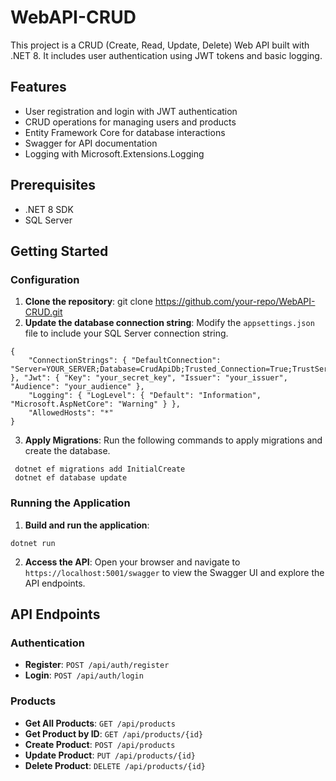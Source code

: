 # WebAPI-CRUD

This project is a CRUD (Create, Read, Update, Delete) Web API built with .NET 8. It includes user authentication using JWT tokens and basic logging.

## Features

- User registration and login with JWT authentication
- CRUD operations for managing users and products
- Entity Framework Core for database interactions
- Swagger for API documentation
- Logging with Microsoft.Extensions.Logging

## Prerequisites

- .NET 8 SDK
- SQL Server

## Getting Started

### Configuration

1. **Clone the repository**: git clone https://github.com/your-repo/WebAPI-CRUD.git 
2. **Update the database connection string**:
   Modify the `appsettings.json` file to include your SQL Server connection string.
```
{ 
	"ConnectionStrings": { "DefaultConnection": "Server=YOUR_SERVER;Database=CrudApiDb;Trusted_Connection=True;TrustServerCertificate=True" }, "Jwt": { "Key": "your_secret_key", "Issuer": "your_issuer", "Audience": "your_audience" },
	"Logging": { "LogLevel": { "Default": "Information", "Microsoft.AspNetCore": "Warning" } },
	"AllowedHosts": "*" 
}
```
 
3. **Apply Migrations**:
   Run the following commands to apply migrations and create the database.
 ```
  dotnet ef migrations add InitialCreate 
  dotnet ef database update
 ```

### Running the Application

1. **Build and run the application**:
```
dotnet run
```
2. **Access the API**:
   Open your browser and navigate to `https://localhost:5001/swagger` to view the Swagger UI and explore the API endpoints.

## API Endpoints

### Authentication

- **Register**: `POST /api/auth/register`
- **Login**: `POST /api/auth/login`

### Products

- **Get All Products**: `GET /api/products`
- **Get Product by ID**: `GET /api/products/{id}`
- **Create Product**: `POST /api/products`
- **Update Product**: `PUT /api/products/{id}`
- **Delete Product**: `DELETE /api/products/{id}`


